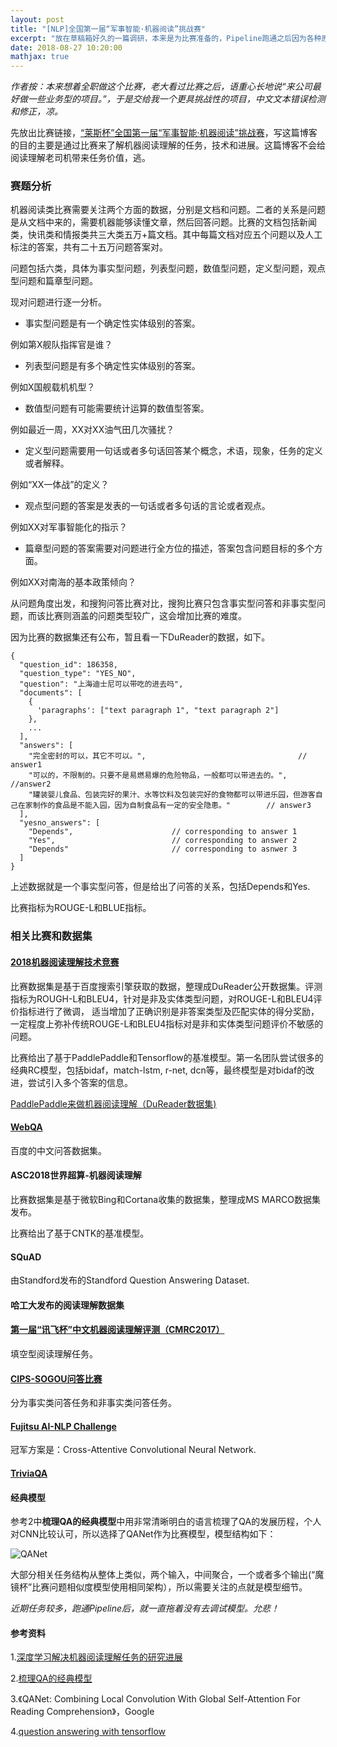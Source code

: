 ```yaml
---
layout: post
title: "[NLP]全国第一届“军事智能·机器阅读”挑战赛"
excerpt: "放在草稿箱好久的一篇调研，本来是为比赛准备的，Pipeline跑通之后因为各种原因没有时间继续调试。梳理了比赛任务，相关比赛和数据集，经典模型等。"
date: 2018-08-27 10:20:00
mathjax: true
---
```


*作者按：本来想着全职做这个比赛，老大看过比赛之后，语重心长地说“来公司最好做一些业务型的项目。”，于是交给我一个更具挑战性的项目，中文文本错误检测和修正，凉。*

先放出比赛链接，[“莱斯杯”全国第一届“军事智能·机器阅读”挑战赛](http://47.96.153.138/index.html)，写这篇博客的目的主要是通过比赛来了解机器阅读理解的任务，技术和进展。这篇博客不会给阅读理解老司机带来任务价值，逃。

### 赛题分析

机器阅读类比赛需要关注两个方面的数据，分别是文档和问题。二者的关系是问题是从文档中来的，需要机器能够读懂文章，然后回答问题。比赛的文档包括新闻类，快讯类和情报类共三大类五万+篇文档。其中每篇文档对应五个问题以及人工标注的答案，共有二十五万问题答案对。

问题包括六类，具体为事实型问题，列表型问题，数值型问题，定义型问题，观点型问题和篇章型问题。

现对问题进行逐一分析。

- 事实型问题是有一个确定性实体级别的答案。

例如第X舰队指挥官是谁？

- 列表型问题是有多个确定性实体级别的答案。

例如X国舰载机机型？

- 数值型问题有可能需要统计运算的数值型答案。

例如最近一周，XX对XX油气田几次骚扰？

- 定义型问题需要用一句话或者多句话回答某个概念，术语，现象，任务的定义或者解释。

例如“XX一体战”的定义？

- 观点型问题的答案是发表的一句话或者多句话的言论或者观点。

例如XX对军事智能化的指示？

- 篇章型问题的答案需要对问题进行全方位的描述，答案包含问题目标的多个方面。

例如XX对南海的基本政策倾向？

从问题角度出发，和搜狗问答比赛对比，搜狗比赛只包含事实型问答和非事实型问题，而该比赛则涵盖的问题类型较广，这会增加比赛的难度。

因为比赛的数据集还有公布，暂且看一下DuReader的数据，如下。

```
{
  "question_id": 186358,
  "question_type": "YES_NO",
  "question": "上海迪士尼可以带吃的进去吗",
  "documents": [
    {
      'paragraphs': ["text paragraph 1", "text paragraph 2"]
    },
    ...
  ],
  "answers": [
    "完全密封的可以，其它不可以。",                                  // answer1
    "可以的，不限制的。只要不是易燃易爆的危险物品，一般都可以带进去的。",  //answer2
    "罐装婴儿食品、包装完好的果汁、水等饮料及包装完好的食物都可以带进乐园，但游客自己在家制作的食品是不能入园，因为自制食品有一定的安全隐患。"        // answer3
  ],
  "yesno_answers": [
    "Depends",                      // corresponding to answer 1
    "Yes",                          // corresponding to answer 2
    "Depends"                       // corresponding to asnwer 3
  ]
}

```

上述数据就是一个事实型问答，但是给出了问答的关系，包括Depends和Yes.


比赛指标为ROUGE-L和BLUE指标。


### 相关比赛和数据集

#### [2018机器阅读理解技术竞赛](http://mrc2018.cipsc.org.cn/cipsc)

比赛数据集是基于百度搜索引擎获取的数据，整理成DuReader公开数据集。评测指标为ROUGH-L和BLEU4，针对是非及实体类型问题，对ROUGE-L和BLEU4评价指标进行了微调， 适当增加了正确识别是非答案类型及匹配实体的得分奖励， 一定程度上弥补传统ROUGE-L和BLEU4指标对是非和实体类型问题评价不敏感的问题。

比赛给出了基于PaddlePaddle和Tensorflow的基准模型。第一名团队尝试很多的经典RC模型，包括bidaf，match-lstm, r-net, dcn等，最终模型是对bidaf的改进，尝试引入多个答案的信息。

[PaddlePaddle来做机器阅读理解（DuReader数据集)](https://www.kesci.com/apps/home/project/5b2ca2e3f110337467b2752c)

#### [WebQA](https://kexue.fm/archives/4338)

百度的中文问答数据集。

#### ASC2018世界超算-机器阅读理解

比赛数据集是基于微软Bing和Cortana收集的数据集，整理成MS MARCO数据集发布。

比赛给出了基于CNTK的基准模型。

#### SQuAD

由Standford发布的Standford Question Answering Dataset.


#### 哈工大发布的阅读理解数据集

#### [第一届“讯飞杯”中文机器阅读理解评测（CMRC2017）](http://www.cips-cl.org/static/CCL2017/iflytek.html)

填空型阅读理解任务。

#### [CIPS-SOGOU问答比赛](http://task.www.sogou.com/cips-sogou_qa/)

分为事实类问答任务和非事实类问答任务。


#### [Fujitsu AI-NLP Challenge](https://openinnovationgateway.com/ai-nlp-challenge/)

冠军方案是：Cross-Attentive Convolutional Neural Network.

#### [TriviaQA](https://github.com/mandarjoshi90/triviaqa)


#### 经典模型

参考2中**梳理QA的经典模型**中用非常清晰明白的语言梳理了QA的发展历程，个人对CNN比较认可，所以选择了QANet作为比赛模型，模型结构如下：

![QANet](http://wx3.sinaimg.cn/mw690/aba7d18bgy1fuo1cft3bfj212z0w0438.jpg)

大部分相关任务结构从整体上类似，两个输入，中间聚合，一个或者多个输出(“魔镜杯”比赛问题相似度模型使用相同架构），所以需要关注的点就是模型细节。

_近期任务较多，跑通Pipeline后，就一直拖着没有去调试模型。允悲！_


#### 参考资料

1.[深度学习解决机器阅读理解任务的研究进展](https://zhuanlan.zhihu.com/p/22671467)

2.[梳理QA的经典模型](https://mp.weixin.qq.com/s?__biz=MzI3NTA0MzM1OQ==&mid=2651615623&idx=1&sn=03bed544ea8f932beffbaea76af6aa4c&chksm=f0f214f7c7859de112edd5d183590e916f098c48e7d05613995525226af989d81e6309b412c0&mpshare=1&scene=23&srcid=0803uL7l7PNzyIIaj8mqXGG8#rd)

3.《QANet: Combining Local Convolution With Global Self-Attention For Reading Comprehension》，Google

4.[question answering with tensorflow](https://www.oreilly.com/ideas/question-answering-with-tensorflow)














